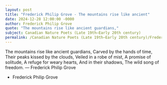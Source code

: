 ```yaml
---
layout: post
title: "Frederick Philip Grove - The mountains rise like ancient"
date: 2024-12-28 12:00:00 -0000
author: Frederick Philip Grove
quote: "The mountains rise like ancient guardians,"
subject: Canadian Nature Poets (Late 19th–Early 20th century)
permalink: /Canadian Nature Poets (Late 19th–Early 20th century)/Frederick Philip Grove/Frederick Philip Grove - The mountains rise like ancient
---
```


The mountains rise like ancient guardians,
Carved by the hands of time,
Their peaks kissed by the clouds,
Veiled in a robe of mist,
A promise of solitude,
A refuge for weary hearts,
And in their shadows,
The wild song of freedom.
— Frederick Philip Grove

- Frederick Philip Grove
